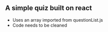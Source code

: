 ## A simple quiz built on react
- Uses an array imported from questionList.js 
- Code needs to be cleaned
